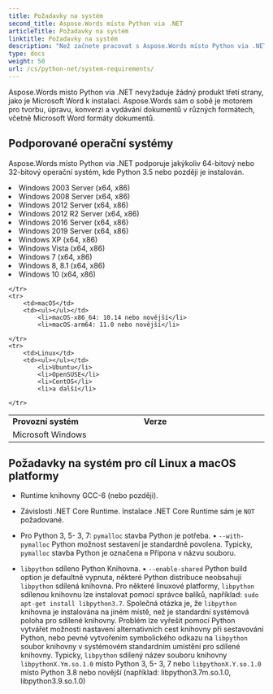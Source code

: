 ```yaml
---
title: Požadavky na systém
second_title: Aspose.Words místo Python via .NET
articleTitle: Požadavky na systém
linktitle: Požadavky na systém
description: "Než začnete pracovat s Aspose.Words místo Python via .NET, zajistit, abyste splnili požadavky na operační systém, platformu a životní prostředí, takže činnosti na vašich zařízeních jsou řádně zaúčtovány."
type: docs
weight: 50
url: /cs/python-net/system-requirements/
---
```


Aspose.Words místo Python via .NET nevyžaduje žádný produkt třetí strany, jako je Microsoft Word k instalaci. Aspose.Words sám o sobě je motorem pro tvorbu, úpravu, konverzi a vydávání dokumentů v různých formátech, včetně Microsoft Word formáty dokumentů.

## Podporované operační systémy

Aspose.Words místo Python via .NET podporuje jakýkoliv 64-bitový nebo 32-bitový operační systém, kde Python 3.5 nebo později je instalován.

<table>
    <tr>
        <td style="font-weight: bold; width:400px">Provozní systém</td>
        <td style="font-weight: bold; width:400px">Verze</td>
    </tr>
    <tr>
        <td>Microsoft Windows</td>
        <td><ul></ul></td>
            <li>Windows 2003 Server (x64, x86)</li>
            <li>Windows 2008 Server (x64, x86)</li>
            <li>Windows 2012 Server (x64, x86)</li>
            <li>Windows 2012 R2 Server (x64, x86)</li>
            <li>Windows 2016 Server (x64, x86)</li>
            <li>Windows 2019 Server (x64, x86)</li>
            <li>Windows XP (x64, x86)</li>
            <li>Windows Vista (x64, x86)</li>
            <li>Windows 7 (x64, x86)</li>
            <li>Windows 8, 8.1 (x64, x86)</li>
            <li>Windows 10 (x64, x86)</li>
        
    </tr>
    <tr>
        <td>macOS</td>
        <td><ul></ul></td>
            <li>macOS-x86_64: 10.14 nebo novější</li>
            <li>macOS-arm64: 11.0 nebo novější</li>
        
    </tr>
    <tr>
        <td>Linux</td>
        <td><ul></ul></td>
            <li>Ubuntu</li>
            <li>OpenSUSE</li>
            <li>CentOS</li>
            <li>a další</li>
        
    </tr>
</table>

## Požadavky na systém pro cíl Linux a macOS platformy

- Runtime knihovny GCC-6 (nebo později).

- Závislosti .NET Core Runtime. Instalace .NET Core Runtime sám je `NOT` požadované.

- Pro Python 3, 5- 3, 7: `pymalloc` stavba Python je potřeba. • `--with-pymalloc` Python možnost sestavení je standardně povolena. Typicky, `pymalloc` stavba Python je označena `m` Přípona v názvu souboru.

- `libpython` sdíleno Python Knihovna. • `--enable-shared` Python build option je defaultně vypnuta, některé Python distribuce neobsahují `libpython` sdílená knihovna. Pro některé linuxové platformy, `libpython` sdílenou knihovnu lze instalovat pomocí správce balíků, například: `sudo apt-get install libpython3.7`. Společná otázka je, že `libpython` knihovna je instalována na jiném místě, než je standardní systémová poloha pro sdílené knihovny. Problém lze vyřešit pomocí Python vytvářet možnosti nastavení alternativních cest knihovny při sestavování Python, nebo pevné vytvořením symbolického odkazu na `libpython` soubor knihovny v systémovém standardním umístění pro sdílené knihovny. Typicky, `libpython` sdílený název souboru knihovny `libpythonX.Ym.so.1.0` místo Python 3, 5- 3, 7 nebo `libpythonX.Y.so.1.0` místo Python 3.8 nebo novější (například: libpython3.7m.so.1.0, libpython3.9.so.1.0)

